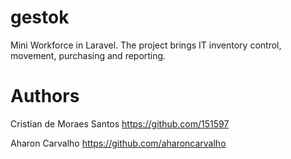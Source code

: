 # gestok
Mini Workforce in Laravel. The project brings IT inventory control, movement, purchasing and reporting.

# Authors

Cristian de Moraes Santos
https://github.com/151597

Aharon Carvalho
https://github.com/aharoncarvalho
